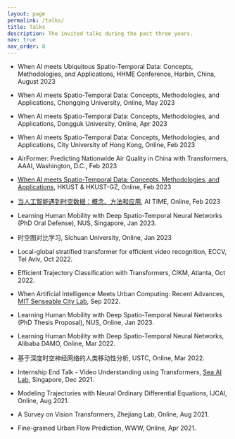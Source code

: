 ```yaml
---
layout: page
permalink: /talks/
title: Talks
description: The invited talks during the past three years.
nav: true
nav_order: 8
---
```

- When AI meets Ubiquitous Spatio-Temporal Data: Concepts, Methodologies, and Applications, HHME Conference, Harbin, China, August 2023

- When AI meets Spatio-Temporal Data: Concepts, Methodologies, and Applications, Chongqing University, Online, May 2023

- When AI meets Spatio-Temporal Data: Concepts, Methodologies, and Applications, Dongguk University, Online, Apr 2023

- When AI meets Spatio-Temporal Data: Concepts, Methodologies, and Applications, City University of Hong Kong, Online, Feb 2023

- AirFormer: Predicting Nationwide Air Quality in China with Transformers, AAAI, Washington, D.C., Feb 2023

- [When AI meets Spatio-Temporal Data: Concepts, Methodologies, and Applications](https://calendar.hkust.edu.hk/events/computer-science-and-engineering-Online-seminar-when-ai-meets-spatio-temporal-data-concepts), HKUST & HKUST-GZ, Online, Feb 2023

- [当人工智能遇到时空数据：概念、方法和应用](https://www.bilibili.com/video/BV1AR4y167jx/?spm_id_from=333.337.search-card.all.click&vd_source=93bcb6cfe974cdff14eaccde54028541), AI TIME, Online, Feb 2023

- Learning Human Mobility with Deep Spatio-Temporal Neural Networks (PhD Oral Defense), NUS, Singapore, Jan 2023.

- 时空图对比学习, Sichuan University, Online, Jan 2023

- Local-global stratified transformer for efficient video recognition, ECCV, Tel Aviv, Oct 2022.

- Efficient Trajectory Classification with Transformers, CIKM, Atlanta, Oct 2022.

- When Artificial Intelligence Meets Urban Computing: Recent Advances, [MIT Senseable City Lab](https://senseable.mit.edu/), Sep 2022.

- Learning Human Mobility with Deep Spatio-Temporal Neural Networks (PhD Thesis Proposal), NUS, Online, Jan 2023.

- Learning Human Mobility with Deep Spatio-Temporal Neural Networks, Alibaba DAMO, Online, Mar 2022.

- 基于深度时空神经网络的人类移动性分析, USTC, Online, Mar 2022.

- Internship End Talk \- Video Understanding using Transformers, [Sea AI Lab](https://sail.sea.com/), Singapore, Dec 2021.

- Modeling Trajectories with Neural Ordinary Differential Equations, IJCAI, Online, Aug 2021.

- A Survey on Vision Transformers, Zhejiang Lab, Online, Aug 2021.

- Fine-grained Urban Flow Prediction, WWW, Online, Apr 2021.



